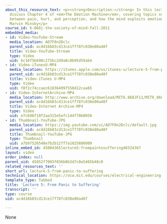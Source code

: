 ```yaml
---
about_this_resource_text: <p><strong>Description:</strong> In this lecture, students
  discuss Chapter 4 of <em>The Emotion Machine</em>, covering topics such as the relationship
  between pain, hurt, and perception, and how the mind exploits emotions.</p> <p><strong>Instructor:</strong>
  Marvin Minsky</p>
course_id: 6-868j-the-society-of-mind-fall-2011
embedded_media:
- id: Video-YouTube-Stream
  media_location: AO7F0n2Dclc
  parent_uid: ac4d16b83cd13ce1ff78fc038e80a48f
  title: Video-YouTube-Stream
  type: Video
  uid: bc16f5b698c275bc2d9a8c8b95d59ab4
- id: Video-iTunesU-MP4
  media_location: https://itunes.apple.com/us/itunes-u/lecture-5-from-pain-to-suffering/id683222433?i=164137447
  parent_uid: ac4d16b83cd13ce1ff78fc038e80a48f
  title: Video-iTunes U-MP4
  type: Video
  uid: f8f2c74ccaec618364997558d12caa65
- id: Video-InternetArchive-MP4
  media_location: http://www.archive.org/download/MIT6.868JF11/MIT6_868JF11_lec05_300k.mp4
  parent_uid: ac4d16b83cd13ce1ff78fc038e80a48f
  title: Video-Internet Archive-MP4
  type: Video
  uid: e7cb96f10f2aa315e5efc144f70b0050
- id: Thumbnail-YouTube-JPG
  media_location: https://img.youtube.com/vi/AO7F0n2Dclc/default.jpg
  parent_uid: ac4d16b83cd13ce1ff78fc038e80a48f
  title: Thumbnail-YouTube-JPG
  type: Thumbnail
  uid: a7b97526548e7b2b12ff7a1025886009
inline_embed_id: 45004365lecture5:frompaintosuffering40324367
layout: video
order_index: null
parent_uid: 45852f7003f036b8b3d7c0e5465b48c0
related_resources_text: ''
short_url: lecture-5-from-panic-to-suffering
technical_location: https://ocw.mit.edu/courses/electrical-engineering-and-computer-science/6-868j-the-society-of-mind-fall-2011/video-lectures/lecture-5-from-panic-to-suffering
template_type: Tabbed
title: 'Lecture 5: From Panic to Suffering'
transcript: ''
type: course
uid: ac4d16b83cd13ce1ff78fc038e80a48f

---
```

None